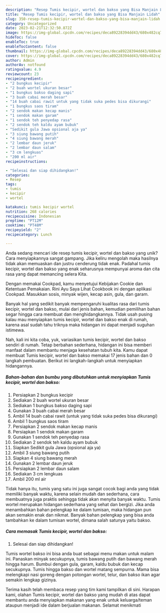 ```yaml
---
description: "Resep Tumis kecipir, wortel dan bakso yang Bisa Manjain Lidah"
title: "Resep Tumis kecipir, wortel dan bakso yang Bisa Manjain Lidah"
slug: 350-resep-tumis-kecipir-wortel-dan-bakso-yang-bisa-manjain-lidah
category: Uncategorized
date: 2023-02-21T12:32:50.872Z
image: https://img-global.cpcdn.com/recipes/deca89228394dd43/680x482cq70/tumis-kecipir-wortel-dan-bakso-foto-resep-utama.jpg
hideToc: false
enableToc: true
enableTocContent: false
thumbnail: https://img-global.cpcdn.com/recipes/deca89228394dd43/680x482cq70/tumis-kecipir-wortel-dan-bakso-foto-resep-utama.jpg
cover: https://img-global.cpcdn.com/recipes/deca89228394dd43/680x482cq70/tumis-kecipir-wortel-dan-bakso-foto-resep-utama.jpg
author: Admin
authorAv: notfound
ratingvalue: 4.9
reviewcount: 23
recipeingredient:
- "2 bungkus kecipir"
- "2 buah wortel ukuran besar"
- "1 bungkus bakso daging sapi"
- "3 buah cabai merah besar"
- "14 buah cabai rawit untuk yang tidak suka pedes bisa dikurangi"
- "1 bungkus saos tiram"
- "2 sendok makan kecap manis"
- "1 sendok makan garam"
- "1 sendok teh penyedap rasa"
- "2 sendok teh kaldu ayam bubuk"
- "Sedikit gula Jawa opsional aja ya"
- "3 siung bawang putih"
- "4 siung bawang merah"
- "2 lembar daun jeruk"
- "2 lembar daun salam"
- "3 cm lengkuas"
- "200 ml air"
recipeinstructions:

- "Selesai dan siap dihidangkan!"
categories:
- Resep
tags:
- tumis
- kecipir
- wortel

katakunci: tumis kecipir wortel 
nutrition: 268 calories
recipecuisine: Indonesian
preptime: "PT12M"
cooktime: "PT48M"
recipeyield: "2"
recipecategory: Lunch

---
```





Anda sedang mencari ide resep tumis kecipir, wortel dan bakso yang unik? Cara menyiapkannya sangat gampang. Jika keliru mengolah maka hasilnya tidak akan memuaskan dan justru cenderung tidak enak. Padahal tumis kecipir, wortel dan bakso yang enak seharusnya mempunyai aroma dan cita rasa yang dapat memancing selera Kita.





Dengan memakai Cookpad, kamu menyetujui Kebijakan Cookie dan Ketentuan Pemakaian. Rini Ayu Saya Lihat Cookbook ini dengan aplikasi Cookpad. Masukkan sosis, minyak wijen, kecap asin, gula, dan garam.

Banyak hal yang sedikit banyak mempengaruhi kualitas rasa dari tumis kecipir, wortel dan bakso, mulai dari jenis bahan, kemudian pemilihan bahan segar hingga cara membuat dan menghidangkannya. Tidak usah pusing kalau mau menyiapkan tumis kecipir, wortel dan bakso enak di rumah, karena asal sudah tahu triknya maka hidangan ini dapat menjadi suguhan istimewa.






Nah, kali ini kita coba, yuk, variasikan tumis kecipir, wortel dan bakso sendiri di rumah. Tetap berbahan sederhana, hidangan ini bisa memberi manfaat dalam membantu menjaga kesehatan tubuh kita. Kamu dapat membuat Tumis kecipir, wortel dan bakso memakai 17 jenis bahan dan 0 langkah pembuatan. Berikut ini langkah-langkah untuk menyiapkan hidangannya.

<!--inarticleads1-->

##### Bahan-bahan dan bumbu yang dibutuhkan untuk menyiapkan Tumis kecipir, wortel dan bakso:

1. Persiapkan 2 bungkus kecipir
1. Sediakan 2 buah wortel ukuran besar
1. Sediakan 1 bungkus bakso daging sapi
1. Gunakan 3 buah cabai merah besar
1. Ambil 14 buah cabai rawit (untuk yang tidak suka pedes bisa dikurangi)
1. Ambil 1 bungkus saos tiram
1. Persiapkan 2 sendok makan kecap manis
1. Persiapkan 1 sendok makan garam
1. Gunakan 1 sendok teh penyedap rasa
1. Sediakan 2 sendok teh kaldu ayam bubuk
1. Siapkan Sedikit gula Jawa (opsional aja ya)
1. Ambil 3 siung bawang putih
1. Siapkan 4 siung bawang merah
1. Gunakan 2 lembar daun jeruk
1. Persiapkan 2 lembar daun salam
1. Sediakan 3 cm lengkuas
1. Ambil 200 ml air


Tidak hanya itu, tumis yang satu ini juga sangat cocok bagi anda yang tidak memiliki banyak waktu, karena selain mudah dan sederhana, cara membuatnya juga praktis sehingga tidak akan menyita banyak waktu. Tumis wortel merupakan hidangan sederhana yang sehat dan bergizi. Jika anda menambahkan bahan pelengkap ke dalam tumisan, maka hidangan pun akan semakin enak dan nikmat. Banyak bahan pelengkap yang bisa anda tambahkan ke dalam tumisan wortel, dimana salah satunya yaitu bakso. 

<!--inarticleads2-->

##### Cara memasak Tumis kecipir, wortel dan bakso:


1. Selesai dan siap dihidangkan!

Tumis wortel bakso ini bisa anda buat sebagai menu makan untuk malam ini. Panaskan minyak secukupnya, tumis bawang putih dan bawang merah hingga harum. Bumbui dengan gula, garam, kaldu bubuk dan kecap secukupnya. Tumis hingga bakso dan wortel matang sempurna. Mama bisa melengkapi nasi goreng dengan potongan wortel, telur, dan bakso ikan agar semakin lengkap gizinya. 

Terima kasih telah membaca resep yang tim kami tampilkan di sini. Harapan kami, olahan Tumis kecipir, wortel dan bakso yang mudah di atas dapat membantu anda menyiapkan makanan yang enak untuk keluarga/teman ataupun menjadi ide dalam berjualan makanan. Selamat menikmati
